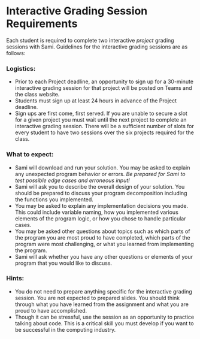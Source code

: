 # Interactive Grading Session Requirements

Each student is required to complete two interactive *project* grading sessions
with Sami. Guidelines for the interactive grading sessions are as follows:

### Logistics:

- Prior to each Project deadline, an opportunity to sign up for a 30-minute
  interactive grading session for that project will be posted on Teams and the
  class website.
- Students must sign up at least 24 hours in advance of the Project deadline.
- Sign ups are first come, first served. If you are unable to secure a slot
  for a given project you must wait until the next project to complete an
  interactive grading session. There will be a sufficient number of slots for
  every student to have two sessions over the six projects required for the
  class. 

### What to expect:

- Sami will download and run your solution. You may be asked to explain any
  unexpected program behavior or errors. *Be prepared for Sami to test possible
  edge cases and erroneous input!*
- Sami will ask you to describe the overall design of your solution. You should
  be prepared to discuss your program decomposition including the functions you
  implemented.
- You may be asked to explain any implementation decisions you made. This could
  include variable naming, how you implemented various elements of the program
  logic, or how you chose to handle particular cases.
- You may be asked other questions about topics such as which parts of the
  program you are most proud to have completed, which parts of the program were
  most challenging, or what you learned from implementing the program. 
- Sami will ask whether you have any other questions or elements of your
  program that you would like to discuss.

### Hints:

- You do not need to prepare anything specific for the interactive grading
  session. You are not expected to prepared slides. You should think through
  what you have learned from the assignment and what you are proud to have accomplished.
- Though it can be stressful, use the session as an opportunity to practice
  talking about code. This is a critical skill you must develop if you want to
  be successful in the computing industry.

